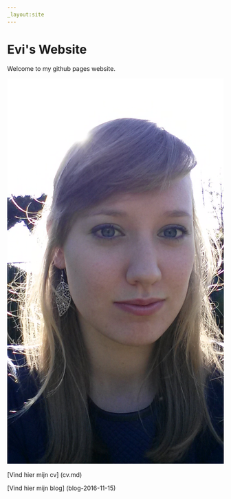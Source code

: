 ```yaml
---
_layout:site
---
```

# Evi's Website
Welcome to my github pages website.

![alt text](/images/Beste.jpg)

[Vind hier mijn cv] (cv.md)

[Vind hier mijn blog] (blog-2016-11-15)

